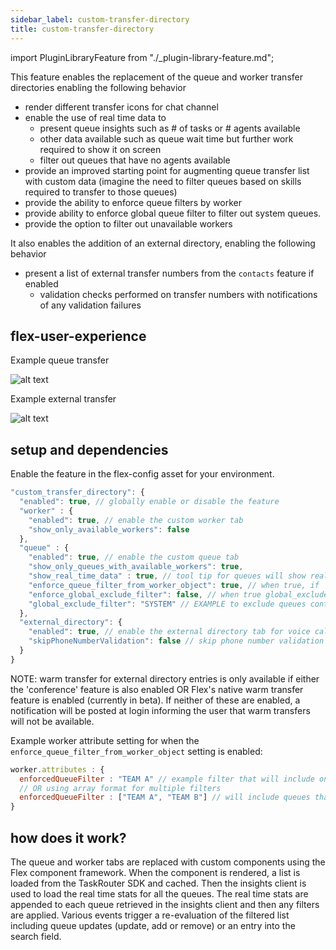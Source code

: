 ```yaml
---
sidebar_label: custom-transfer-directory
title: custom-transfer-directory
---
```

import PluginLibraryFeature from "./_plugin-library-feature.md";

<PluginLibraryFeature />

This feature enables the replacement of the queue and worker transfer directories enabling the following behavior

- render different transfer icons for chat channel
- enable the use of real time data to
  - present queue insights such as # of tasks or # agents available
  - other data available such as queue wait time but further work required to show it on screen
  - filter out queues that have no agents available
- provide an improved starting point for augmenting queue transfer list with custom data (imagine the need to filter queues based on skills required to transfer to those queues)
- provide the ability to enforce queue filters by worker
- provide ability to enforce global queue filter to filter out system queues.
- provide the option to filter out unavailable workers

It also enables the addition of an external directory, enabling the following behavior

- present a list of external transfer numbers from the `contacts` feature if enabled
  - validation checks performed on transfer numbers with notifications of any validation failures

## flex-user-experience

Example queue transfer

![alt text](/img/features/custom-transfer-directory/flex-user-experience-queue-transfer.gif)

Example external transfer

![alt text](/img/features/custom-transfer-directory/flex-user-experience-external-transfer.gif)

## setup and dependencies

Enable the feature in the flex-config asset for your environment.

```javascript
"custom_transfer_directory": {
  "enabled": true, // globally enable or disable the feature
  "worker" : {
    "enabled": true, // enable the custom worker tab
    "show_only_available_workers": false
  },
  "queue" : {
    "enabled": true, // enable the custom queue tab
    "show_only_queues_with_available_workers": true,
    "show_real_time_data" : true, // tool tip for queues will show real time data instead of queue name
    "enforce_queue_filter_from_worker_object": true, // when true, if `worker.attributes.enforcedQueueFilter` is present, it will be enforced, otherwise ignored
    "enforce_global_exclude_filter": false, // when true global_exclude_filter will be applied to exclude any queues matching the filter
    "global_exclude_filter": "SYSTEM" // EXAMPLE to exclude queues containing the word SYSTEM
  },
  "external_directory": {
    "enabled": true, // enable the external directory tab for voice calls
    "skipPhoneNumberValidation": false // skip phone number validation
  }
}
```

NOTE: warm transfer for external directory entries is only available if either the 'conference' feature is also enabled OR Flex's native warm transfer feature is enabled (currently in beta). If neither of these are enabled, a notification will be posted at login informing the user that warm transfers will not be available.

Example worker attribute setting for when the `enforce_queue_filter_from_worker_object` setting is enabled:

```javascript
worker.attributes : {
  enforcedQueueFilter : "TEAM A" // example filter that will include only queues with TEAM A in the name
  // OR using array format for multiple filters
  enforcedQueueFilter : ["TEAM A", "TEAM B"] // will include queues that match any of these filters
}
```

## how does it work?

The queue and worker tabs are replaced with custom components using the Flex component framework. When the component is rendered, a list is loaded from the TaskRouter SDK and cached. Then the insights client is used to load the real time stats for all the queues. The real time stats are appended to each queue retrieved in the insights client and then any filters are applied. Various events trigger a re-evaluation of the filtered list including queue updates (update, add or remove) or an entry into the search field.
